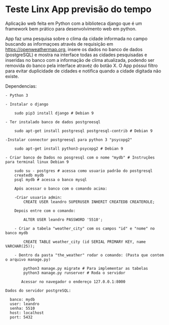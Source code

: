 # Teste Linx App previsão do tempo

Aplicação web feita em Python com a biblioteca django que é um framework bem prático para desenvolvimento web em python.

App faz uma pesquisa sobre o clima da cidade informada no campo buscando as informaçoes através de requisição
em https://openweathermap.org, insere os dados no banco de dados (postgreSQL) e mostra na interface 
todas as cidades pesquisadas e inseridas no banco com a informação de clima atualizada, podendo ser removida do banco pela interface atravéz do botão X.
O App póssui filtro para evitar duplicidade de cidades e notifica quando a cidade digitada não existe.


  Dependencias:
  
    - Python 3
    
    - Instalar o django
    
        sudo pip3 install django # Debian 9 
        
    - Ter instalado banco de dados postgreesql
    
        sudo apt-get install postgresql postgresql-contrib # Debian 9
        
    -Instalar connector postgreesql para python 3 "psycopg2"
    
        sudo apt-get install python3-psycopg2 # Debian 9

    - Criar banco de Dados no posgresql com o nome "mydb" # Instruções para terminal linux Debian 9
    
        sudo su - postgres # acessa como usuario padrão do postgresql
        createdb mydb
        psql mydb # acessa o banco mysql
        
        Após acessar o banco com o comando acima:

        -Criar usuario admin:
            CREATE USER leandro SUPERUSER INHERIT CREATEDB CREATEROLE;
            
        Depois entre com o comando:

            ALTER USER leandro PASSWORD '5510';
            
        - Criar a tabela "weather_city" com os campos "id" e "nome" no banco mydb
        
            CREATE TABLE weather_city (id SERIAL PRIMARY KEY, name VARCHAR(25));
            
        - Dentro da pasta "the_weather" rodar o comando: (Pasta que contem o arquivo manage.py)
        
            python3 manage.py migrate # Para implementar as tabelas
            python3 manage.py runserver # Roda o servidor
           
           Acessar no navegador o endereço 127.0.0.1:8000
        
    Dados do servidor postgreSQL:
    
      banco: mydb
      user: leandro
      senha: 5510
      host: localhost
      port: 5432
